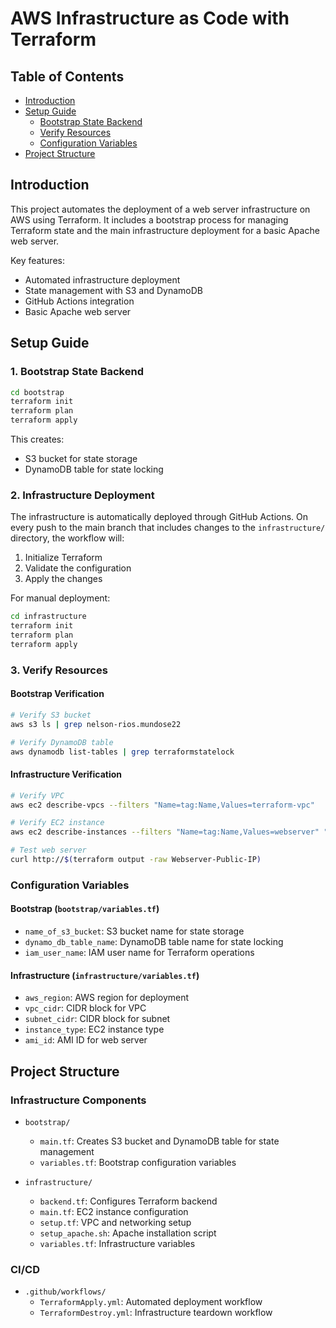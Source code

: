 # AWS Infrastructure as Code with Terraform

## Table of Contents
- [Introduction](#introduction)
- [Setup Guide](#setup-guide)
  - [Bootstrap State Backend](#1-bootstrap-state-backend)
  - [Verify Resources](#2-verify-resources)
  - [Configuration Variables](#configuration-variables)
- [Project Structure](#project-structure)

## Introduction

This project automates the deployment of a web server infrastructure on AWS using Terraform. It includes a bootstrap process for managing Terraform state and the main infrastructure deployment for a basic Apache web server.

Key features:
- Automated infrastructure deployment
- State management with S3 and DynamoDB
- GitHub Actions integration
- Basic Apache web server

## Setup Guide

### 1. Bootstrap State Backend

```bash
cd bootstrap
terraform init
terraform plan
terraform apply
```

This creates:
- S3 bucket for state storage
- DynamoDB table for state locking

### 2. Infrastructure Deployment

The infrastructure is automatically deployed through GitHub Actions. On every push to the main branch that includes changes to the `infrastructure/` directory, the workflow will:
1. Initialize Terraform
2. Validate the configuration
3. Apply the changes

For manual deployment:
```bash
cd infrastructure
terraform init
terraform plan
terraform apply
```

### 3. Verify Resources

#### Bootstrap Verification

```bash
# Verify S3 bucket
aws s3 ls | grep nelson-rios.mundose22

# Verify DynamoDB table
aws dynamodb list-tables | grep terraformstatelock
```

#### Infrastructure Verification

```bash
# Verify VPC
aws ec2 describe-vpcs --filters "Name=tag:Name,Values=terraform-vpc"

# Verify EC2 instance
aws ec2 describe-instances --filters "Name=tag:Name,Values=webserver" "Name=instance-state-name,Values=running"

# Test web server
curl http://$(terraform output -raw Webserver-Public-IP)
```

### Configuration Variables

#### Bootstrap (`bootstrap/variables.tf`)

- `name_of_s3_bucket`: S3 bucket name for state storage
- `dynamo_db_table_name`: DynamoDB table name for state locking
- `iam_user_name`: IAM user name for Terraform operations

#### Infrastructure (`infrastructure/variables.tf`)

- `aws_region`: AWS region for deployment
- `vpc_cidr`: CIDR block for VPC
- `subnet_cidr`: CIDR block for subnet
- `instance_type`: EC2 instance type
- `ami_id`: AMI ID for web server

## Project Structure

### Infrastructure Components
- `bootstrap/`
  - `main.tf`: Creates S3 bucket and DynamoDB table for state management
  - `variables.tf`: Bootstrap configuration variables

- `infrastructure/`
  - `backend.tf`: Configures Terraform backend
  - `main.tf`: EC2 instance configuration
  - `setup.tf`: VPC and networking setup
  - `setup_apache.sh`: Apache installation script
  - `variables.tf`: Infrastructure variables

### CI/CD
- `.github/workflows/`
  - `TerraformApply.yml`: Automated deployment workflow
  - `TerraformDestroy.yml`: Infrastructure teardown workflow
